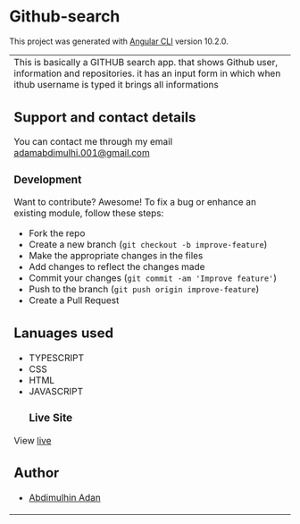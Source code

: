 # Github-search

This project was generated with [Angular CLI](https://github.com/angular/angular-cli) version 10.2.0.
<table>
<tr>
<td>
  This is basically a  GITHUB search app. that shows Github user, information and repositories. it has an input form in which when ithub username is typed it brings all informations

## Support and contact details
You can contact me through my email adamabdimulhi.001@gmail.com

### Development
Want to contribute? Awesome!
To fix a bug or enhance an existing module, follow these steps:
- Fork the repo
- Create a new branch (`git checkout -b improve-feature`)
- Make the appropriate changes in the files
- Add changes to reflect the changes made
- Commit your changes (`git commit -am 'Improve feature'`)
- Push to the branch (`git push origin improve-feature`)
- Create a Pull Request
## Lanuages used
- TYPESCRIPT
- CSS
- HTML
- JAVASCRIPT
   ### Live Site
View [live](https://github.com/AbdimulhinYussuf3675/Github-search)
## Author
- [Abdimulhin Adan](https://github.com/AbdimulhinYussuf3675)